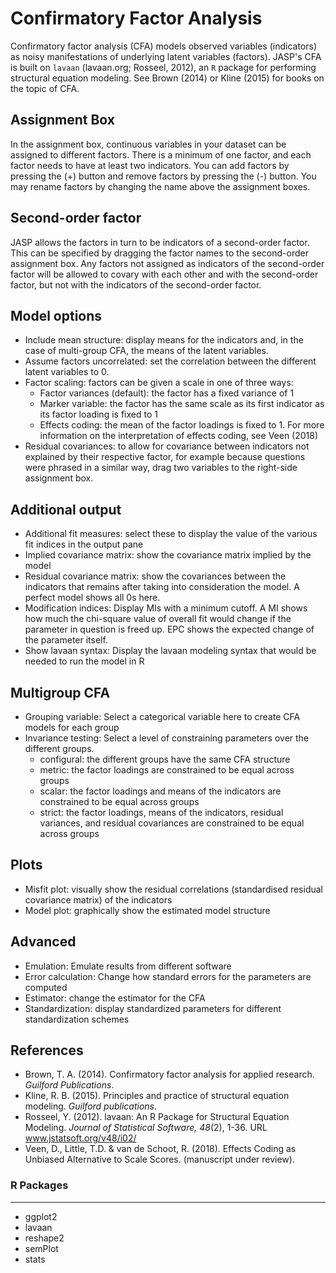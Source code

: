 Confirmatory Factor Analysis
==========================

Confirmatory factor analysis (CFA) models observed variables (indicators) as noisy manifestations of underlying latent variables (factors). JASP's CFA is built on `lavaan` (lavaan.org; Rosseel, 2012), an `R` package for performing structural equation modeling. See Brown (2014) or Kline (2015) for books on the topic of CFA.

Assignment Box
-------
In the assignment box, continuous variables in your dataset can be assigned to different factors. There is a minimum of one factor, and each factor needs to have at least two indicators. You can add factors by pressing the (+) button and remove factors by pressing the (-) button. You may rename factors by changing the name above the assignment boxes.

Second-order factor
-------
JASP allows the factors in turn to be indicators of a second-order factor. This can be specified by dragging the factor names to the second-order assignment box. Any factors not assigned as indicators of the second-order factor will be allowed to covary with each other and with the second-order factor, but not with the indicators of the second-order factor.

Model options
-------
- Include mean structure: display means for the indicators and, in the case of multi-group CFA, the means of the latent variables.
- Assume factors uncorrelated: set the correlation between the different latent variables to 0.
- Factor scaling: factors can be given a scale in one of three ways:
  - Factor variances (default): the factor has a fixed variance of 1
  - Marker variable: the factor has the same scale as its first indicator as its factor loading is fixed to 1
  - Effects coding: the mean of the factor loadings is fixed to 1. For more information on the interpretation of effects coding, see Veen (2018)
- Residual covariances: to allow for covariance between indicators not explained by their respective factor, for example because questions were phrased in a similar way, drag two variables to the right-side assignment box.

Additional output
-------
- Additional fit measures: select these to display the value of the various fit indices in the output pane
- Implied covariance matrix: show the covariance matrix implied by the model
- Residual covariance matrix: show the covariances between the indicators that remains after taking into consideration the model. A perfect model shows all 0s here. 
- Modification indices: Display MIs with a minimum cutoff. A MI shows how much the chi-square value of overall fit would change if the parameter in question is freed up. EPC shows the expected change of the parameter itself.
- Show lavaan syntax: Display the lavaan modeling syntax that would be needed to run the model in R

Multigroup CFA
------
- Grouping variable: Select a categorical variable here to create CFA models for each group 
- Invariance testing: Select a level of constraining parameters over the different groups.
  - configural: the different groups have the same CFA structure
  - metric: the factor loadings are constrained to be equal across groups
  - scalar: the factor loadings and means of the indicators are constrained to be equal across groups
  - strict: the factor loadings, means of the indicators, residual variances, and residual covariances are constrained to be equal across groups

Plots
-------
- Misfit plot: visually show the residual correlations (standardised residual covariance matrix) of the indicators
- Model plot: graphically show the estimated model structure

Advanced
-------
- Emulation: Emulate results from different software
- Error calculation: Change how standard errors for the parameters are computed
- Estimator: change the estimator for the CFA
- Standardization: display standardized parameters for different standardization schemes

References
-------
- Brown, T. A. (2014). Confirmatory factor analysis for applied research. _Guilford Publications_.
- Kline, R. B. (2015). Principles and practice of structural equation modeling. _Guilford publications_.
- Rosseel, Y. (2012). lavaan: An R Package for Structural Equation Modeling. _Journal of Statistical Software, 48_(2), 1-36. URL www.jstatsoft.org/v48/i02/
- Veen, D., Little, T.D. & van de Schoot, R. (2018). Effects Coding as Unbiased Alternative to Scale Scores. (manuscript under review).

### R Packages
---
- ggplot2
- lavaan
- reshape2
- semPlot
- stats

